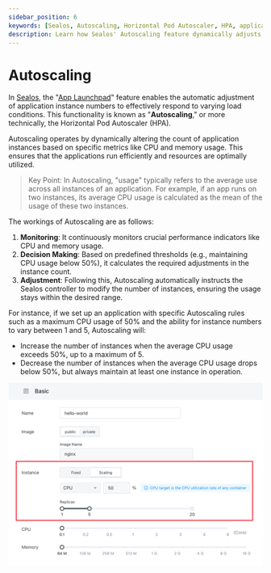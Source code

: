 ```yaml
---
sidebar_position: 6
keywords: [Sealos, Autoscaling, Horizontal Pod Autoscaler, HPA, application scaling, CPU usage, memory usage, cloud scaling, Sealos controller, performance monitoring]
description: Learn how Sealos' Autoscaling feature dynamically adjusts application instances based on CPU and memory usage, ensuring optimal performance and resource utilization.
---
```


# Autoscaling

In [Sealos](https://cloud.sealos.io), the "[App Launchpad](/guides/applaunchpad/applaunchpad.md)" feature enables the
automatic adjustment of application instance numbers to effectively respond to varying load conditions. This
functionality is known as "**Autoscaling**," or more technically, the Horizontal Pod Autoscaler (HPA).

Autoscaling operates by dynamically altering the count of application instances based on specific metrics like CPU and
memory usage. This ensures that the applications run efficiently and resources are optimally utilized.

> Key Point: In Autoscaling, "usage" typically refers to the average use across all instances of an application. For
> example, if an app runs on two instances, its average CPU usage is calculated as the mean of the usage of these two
> instances.

The workings of Autoscaling are as follows:

1. **Monitoring**: It continuously monitors crucial performance indicators like CPU and memory usage.
2. **Decision Making**: Based on predefined thresholds (e.g., maintaining CPU usage below 50%), it calculates the
   required adjustments in the instance count.
3. **Adjustment**: Following this, Autoscaling automatically instructs the Sealos controller to modify the number of
   instances, ensuring the usage stays within the desired range.

For instance, if we set up an application with specific Autoscaling rules such as a maximum CPU usage of 50% and the
ability for instance numbers to vary between 1 and 5, Autoscaling will:

- Increase the number of instances when the average CPU usage exceeds 50%, up to a maximum of 5.
- Decrease the number of instances when the average CPU usage drops below 50%, but always maintain at least one instance
  in operation.

![](images/autoscale.png)

